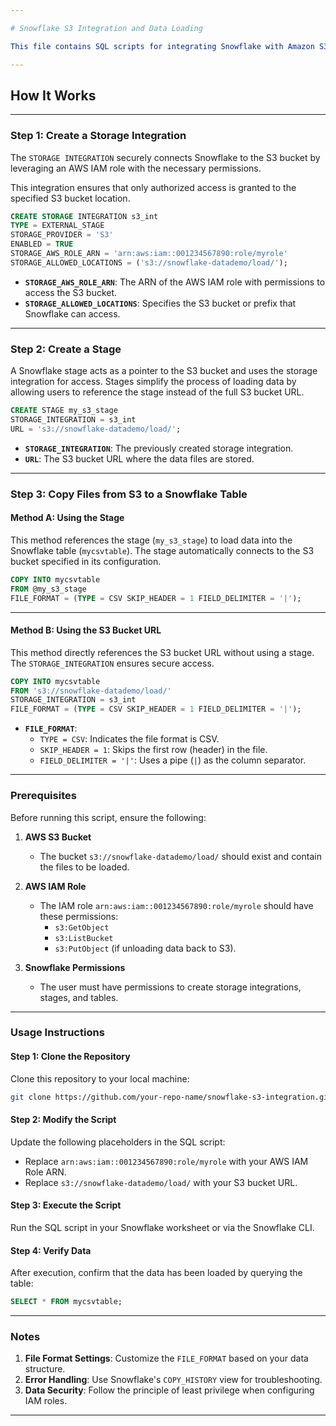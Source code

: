 ```yaml
---

# Snowflake S3 Integration and Data Loading

This file contains SQL scripts for integrating Snowflake with Amazon S3, creating an external stage, and loading data from S3 into a Snowflake table. The script supports two methods of copying data: using a pre-defined Snowflake stage or directly referencing the S3 bucket URL.

---
```


## **How It Works**

---

### **Step 1: Create a Storage Integration**
The `STORAGE INTEGRATION` securely connects Snowflake to the S3 bucket by leveraging an AWS IAM role with the necessary permissions.

This integration ensures that only authorized access is granted to the specified S3 bucket location.

```sql
CREATE STORAGE INTEGRATION s3_int
TYPE = EXTERNAL_STAGE
STORAGE_PROVIDER = 'S3'
ENABLED = TRUE
STORAGE_AWS_ROLE_ARN = 'arn:aws:iam::001234567890:role/myrole'
STORAGE_ALLOWED_LOCATIONS = ('s3://snowflake-datademo/load/');
```

- **`STORAGE_AWS_ROLE_ARN`**: The ARN of the AWS IAM role with permissions to access the S3 bucket.
- **`STORAGE_ALLOWED_LOCATIONS`**: Specifies the S3 bucket or prefix that Snowflake can access.

---

### **Step 2: Create a Stage**
A Snowflake stage acts as a pointer to the S3 bucket and uses the storage integration for access. Stages simplify the process of loading data by allowing users to reference the stage instead of the full S3 bucket URL.

```sql
CREATE STAGE my_s3_stage
STORAGE_INTEGRATION = s3_int
URL = 's3://snowflake-datademo/load/';
```

- **`STORAGE_INTEGRATION`**: The previously created storage integration.
- **`URL`**: The S3 bucket URL where the data files are stored.

---

### **Step 3: Copy Files from S3 to a Snowflake Table**

#### **Method A: Using the Stage**
This method references the stage (`my_s3_stage`) to load data into the Snowflake table (`mycsvtable`). The stage automatically connects to the S3 bucket specified in its configuration.

```sql
COPY INTO mycsvtable
FROM @my_s3_stage
FILE_FORMAT = (TYPE = CSV SKIP_HEADER = 1 FIELD_DELIMITER = '|');
```

---

#### **Method B: Using the S3 Bucket URL**
This method directly references the S3 bucket URL without using a stage. The `STORAGE_INTEGRATION` ensures secure access.

```sql
COPY INTO mycsvtable
FROM 's3://snowflake-datademo/load/'
STORAGE_INTEGRATION = s3_int
FILE_FORMAT = (TYPE = CSV SKIP_HEADER = 1 FIELD_DELIMITER = '|');
```

- **`FILE_FORMAT`**:
  - `TYPE = CSV`: Indicates the file format is CSV.
  - `SKIP_HEADER = 1`: Skips the first row (header) in the file.
  - `FIELD_DELIMITER = '|'`: Uses a pipe (`|`) as the column separator.

---

### **Prerequisites**

Before running this script, ensure the following:

1. **AWS S3 Bucket**
   - The bucket `s3://snowflake-datademo/load/` should exist and contain the files to be loaded.

2. **AWS IAM Role**
   - The IAM role `arn:aws:iam::001234567890:role/myrole` should have these permissions:
     - `s3:GetObject`
     - `s3:ListBucket`
     - `s3:PutObject` (if unloading data back to S3).

3. **Snowflake Permissions**
   - The user must have permissions to create storage integrations, stages, and tables.

---

### **Usage Instructions**

#### Step 1: Clone the Repository
Clone this repository to your local machine:
```bash
git clone https://github.com/your-repo-name/snowflake-s3-integration.git
```

#### Step 2: Modify the Script
Update the following placeholders in the SQL script:
- Replace `arn:aws:iam::001234567890:role/myrole` with your AWS IAM Role ARN.
- Replace `s3://snowflake-datademo/load/` with your S3 bucket URL.

#### Step 3: Execute the Script
Run the SQL script in your Snowflake worksheet or via the Snowflake CLI.

#### Step 4: Verify Data
After execution, confirm that the data has been loaded by querying the table:
```sql
SELECT * FROM mycsvtable;
```

---

### **Notes**
1. **File Format Settings**: Customize the `FILE_FORMAT` based on your data structure.
2. **Error Handling**: Use Snowflake's `COPY_HISTORY` view for troubleshooting.
3. **Data Security**: Follow the principle of least privilege when configuring IAM roles.

---